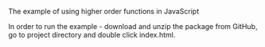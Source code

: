 The example of using higher order functions in JavaScript

In order to run the example - download and unzip the package from GitHub, go to project directory and double click index.html.
